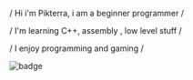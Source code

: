 / Hi i'm Pikterra, i am a beginner programmer / 

/ I'm learning C++, assembly , low level stuff /

/ I enjoy programming and gaming /

![badge](https://www.codewars.com/users/Pikterra32/badges/large)
